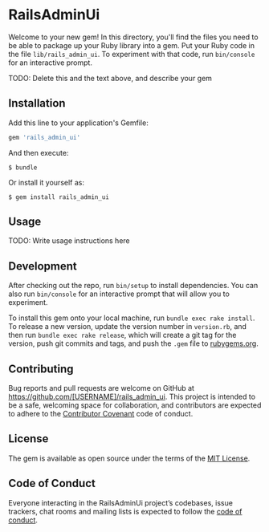 # RailsAdminUi

Welcome to your new gem! In this directory, you'll find the files you need to be able to package up your Ruby library into a gem. Put your Ruby code in the file `lib/rails_admin_ui`. To experiment with that code, run `bin/console` for an interactive prompt.

TODO: Delete this and the text above, and describe your gem

## Installation

Add this line to your application's Gemfile:

```ruby
gem 'rails_admin_ui'
```

And then execute:

    $ bundle

Or install it yourself as:

    $ gem install rails_admin_ui

## Usage

TODO: Write usage instructions here

## Development

After checking out the repo, run `bin/setup` to install dependencies. You can also run `bin/console` for an interactive prompt that will allow you to experiment.

To install this gem onto your local machine, run `bundle exec rake install`. To release a new version, update the version number in `version.rb`, and then run `bundle exec rake release`, which will create a git tag for the version, push git commits and tags, and push the `.gem` file to [rubygems.org](https://rubygems.org).

## Contributing

Bug reports and pull requests are welcome on GitHub at https://github.com/[USERNAME]/rails_admin_ui. This project is intended to be a safe, welcoming space for collaboration, and contributors are expected to adhere to the [Contributor Covenant](http://contributor-covenant.org) code of conduct.

## License

The gem is available as open source under the terms of the [MIT License](https://opensource.org/licenses/MIT).

## Code of Conduct

Everyone interacting in the RailsAdminUi project’s codebases, issue trackers, chat rooms and mailing lists is expected to follow the [code of conduct](https://github.com/[USERNAME]/rails_admin_ui/blob/master/CODE_OF_CONDUCT.md).
